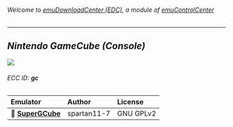###### Welcome to [emuDownloadCenter (EDC)](https://github.com/PhoenixInteractiveNL/emuDownloadCenter/wiki/), a module of [emuControlCenter](https://github.com/PhoenixInteractiveNL/emuControlCenter/wiki/)
***
## _Nintendo GameCube (Console)_
![](https://raw.githubusercontent.com/wiki/PhoenixInteractiveNL/emuDownloadCenter/images_platform/ecc_gc_teaser.png)
###### ECC ID: **gc**

| Emulator   | Author      | License     |
|:-----------|:------------|:------------|
| :file_folder: [**SuperGCube**](https://github.com/PhoenixInteractiveNL/emuDownloadCenter/wiki/Emulator-supergcube#menu) | spartan11-7 | GNU GPLv2 |
